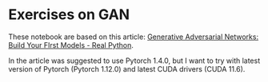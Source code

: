 # Exercises on GAN

These notebook are based on this article: [Generative Adversarial Networks: Build Your FIrst Models - Real Python](https://realpython.com/generative-adversarial-networks/#the-architecture-of-generative-adversarial-networks).

In the article was suggested to use Pytorch 1.4.0, but I want to try with latest version of Pytorch (Pytorch 1.12.0) and latest CUDA drivers (CUDA 11.6).
